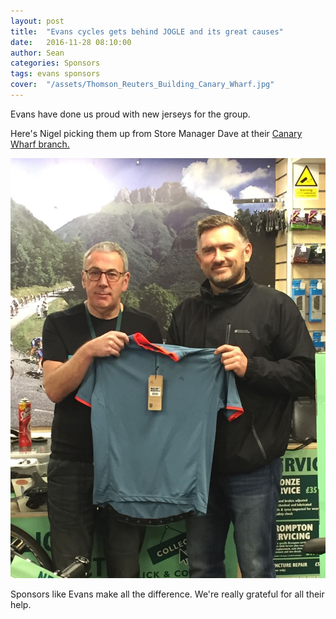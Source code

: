 ```yaml
---
layout: post
title:  "Evans cycles gets behind JOGLE and its great causes"
date:   2016-11-28 08:10:00
author: Sean
categories: Sponsors
tags: evans sponsors
cover:  "/assets/Thomson_Reuters_Building_Canary_Wharf.jpg"
---
```


Evans have done us proud with new jerseys for the group.

Here's Nigel picking them up from Store Manager Dave at their [Canary
Wharf branch.](https://www.evanscycles.com/store/canarywharf)

<img src="/assets/EvansSponsorshipJersey.jpeg"
alt="Dave presenting Nigel with the groups sponsored jerseys" />

Sponsors like Evans make all the difference.  We're really
grateful for all their help.
